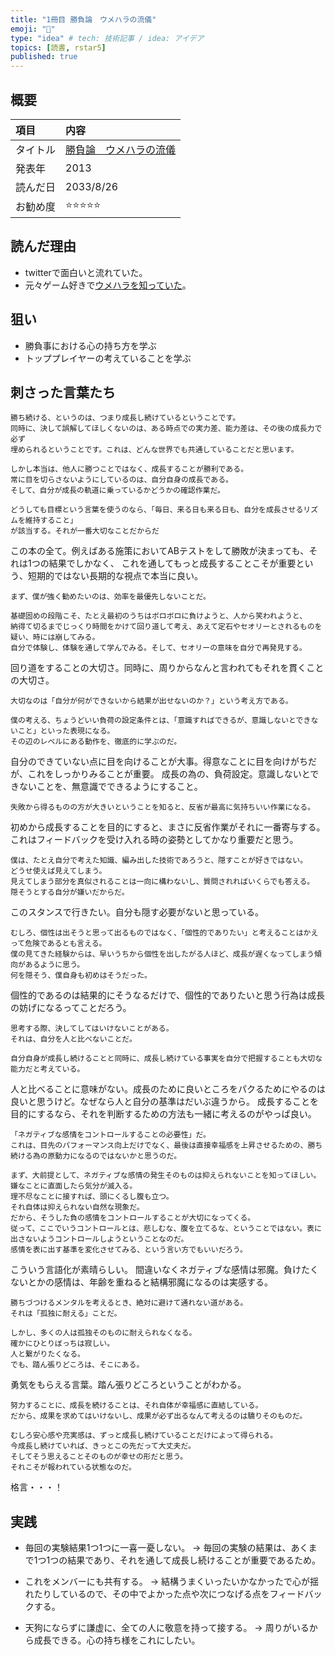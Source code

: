 ```yaml
---
title: "1冊目 勝負論　ウメハラの流儀"
emoji: "📘"
type: "idea" # tech: 技術記事 / idea: アイデア
topics: [読書, rstar5]
published: true
---
```


## 概要
|項目|内容|
|:--|:--|
|タイトル|[勝負論　ウメハラの流儀](https://www.amazon.co.jp/%E5%8B%9D%E8%B2%A0%E8%AB%96-%E3%82%A6%E3%83%A1%E3%83%8F%E3%83%A9%E3%81%AE%E6%B5%81%E5%84%80-%E5%B0%8F%E5%AD%A6%E9%A4%A8%E6%96%B0%E6%9B%B8-%E6%A2%85%E5%8E%9F-%E5%A4%A7%E5%90%BE/dp/4098251817)|
|発表年|2013|
|読んだ日|2033/8/26|
|お勧め度|⭐️⭐️⭐️⭐️⭐️|

## 読んだ理由
- twitterで面白いと流れていた。
- 元々ゲーム好きで[ウメハラを知っていた](https://youtu.be/QgSAOxwr0xE)。

## 狙い
- 勝負事における心の持ち方を学ぶ
- トッププレイヤーの考えていることを学ぶ

## 刺さった言葉たち

```
勝ち続ける、というのは、つまり成長し続けているということです。
同時に、決して誤解してほしくないのは、ある時点での実力差、能力差は、その後の成長力で必ず
埋められるということです。これは、どんな世界でも共通していることだと思います。

しかし本当は、他人に勝つことではなく、成長することが勝利である。
常に目を切らさないようにしているのは、自分自身の成長である。
そして、自分が成長の軌道に乗っているかどうかの確認作業だ。

どうしても目標という言葉を使うのなら、「毎日、来る日も来る日も、自分を成長させるリズムを維持すること」
が該当する。それが一番大切なことだからだ
```

この本の全て。例えばある施策においてABテストをして勝敗が決まっても、それは1つの結果でしかなく、
これを通してもっと成長することこそが重要という、短期的ではない長期的な視点で本当に良い。

```
まず、僕が強く勧めたいのは、効率を最優先しないことだ。

基礎固めの段階こそ、たとえ最初のうちはボロボロに負けようと、人から笑われようと、
納得て切るまでじっくり時間をかけて回り道して考え、あえて定石やセオリーとされるものを疑い、時には崩してみる。
自分で体験し、体験を通して学んでみる。そして、セオリーの意味を自分で再発見する。
```

回り道をすることの大切さ。同時に、周りからなんと言われてもそれを貫くことの大切さ。

```
大切なのは「自分が何ができないから結果が出せないのか？」という考え方である。

僕の考える、ちょうどいい負荷の設定条件とは、「意識すればできるが、意識しないとできないこと」といった表現になる。
その辺のレベルにある動作を、徹底的に学ぶのだ。
```

自分のできていない点に目を向けることが大事。得意なことに目を向けがちだが、これをしっかりみることが重要。
成長の為の、負荷設定。意識しないとできないことを、無意識でできるようにすること。

```
失敗から得るものの方が大きいということを知ると、反省が最高に気持ちいい作業になる。
```

初めから成長することを目的にすると、まさに反省作業がそれに一番寄与する。
これはフィードバックを受け入れる時の姿勢としてかなり重要だと思う。

```
僕は、たとえ自分で考えた知識、編み出した技術であろうと、隠すことが好きではない。
どうせ使えば見えてしまう。
見えてしまう部分を真似されることは一向に構わないし、質問されればいくらでも答える。
隠そうとする自分が嫌いだからだ。
```

このスタンスで行きたい。自分も隠す必要がないと思っている。

```
むしろ、個性は出そうと思って出るものではなく、「個性的でありたい」と考えることはかえって危険であるとも言える。
僕の見てきた経験からは、早いうちから個性を出したがる人ほど、成長が遅くなってしまう傾向があるように思う。
何を隠そう、僕自身も初めはそうだった。
```

個性的であるのは結果的にそうなるだけで、個性的でありたいと思う行為は成長の妨げになるってことだろう。

```
思考する際、決してしてはいけないことがある。
それは、自分を人と比べないことだ。

自分自身が成長し続けることと同時に、成長し続けている事実を自分で把握することも大切な能力だと考えている。
```

人と比べることに意味がない。成長のために良いところをパクるためにやるのは良いと思うけど。なぜなら人と自分の基準はだいぶ違うから。
成長することを目的にするなら、それを判断するための方法も一緒に考えるのがやっぱ良い。

```
「ネガティブな感情をコントロールすることの必要性」だ。
これは、目先のパフォーマンス向上だけでなく、最後は直接幸福感を上昇させるための、勝ち続ける為の原動力になるのではないかと思うのだ。

まず、大前提として、ネガティブな感情の発生そのものは抑えられないことを知ってほしい。
嫌なことに直面したら気分が滅入る。
理不尽なことに接すれば、頭にくるし腹も立つ。
それ自体は抑えられない自然な現象だ。
だから、そうした負の感情をコントロールすることが大切になってくる。
従って、ここでいうコントロールとは、悲しむな、腹を立てるな、ということではない。表に出さないようコントロールしようということなのだ。
感情を表に出す基準を変化させてみる、という言い方でもいいだろう。
```

こういう言語化が素晴らしい。
間違いなくネガティブな感情は邪魔。負けたくないとかの感情は、年齢を重ねると結構邪魔になるのは実感する。

```
勝ちづつけるメンタルを考えるとき、絶対に避けて通れない道がある。
それは「孤独に耐える」ことだ。

しかし、多くの人は孤独そのものに耐えられなくなる。
確かにひとりぼっちは寂しい。
人と繋がりたくなる。
でも、踏ん張りどころは、そこにある。
```

勇気をもらえる言葉。踏ん張りどころということがわかる。

```
努力することに、成長を続けることは、それ自体が幸福感に直結している。
だから、成果を求めてはいけないし、成果が必ず出るなんて考えるのは驕りそのものだ。

むしろ安心感や充実感は、ずっと成長し続けていることだけによって得られる。
今成長し続けていれば、きっとこの先だって大丈夫だ。
そしてそう思えることそのものが幸せの形だと思う。
それこそが報われている状態なのだ。
```

格言・・・！

## 実践
- 毎回の実験結果1つ1つに一喜一憂しない。
→ 毎回の実験の結果は、あくまで1つ1つの結果であり、それを通して成長し続けることが重要であるため。

- これをメンバーにも共有する。
→ 結構うまくいったいかなかったで心が揺れたりしているので、その中でよかった点や次につなげる点をフィードバックする。

- 天狗にならずに謙虚に、全ての人に敬意を持って接する。
→ 周りがいるから成長できる。心の持ち様をこれにしたい。